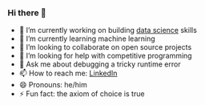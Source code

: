 ### Hi there 👋

- 🔭 I’m currently working on building [data science](https://github.com/edward70/ipynb) skills
- 🌱 I’m currently learning machine learning
- 👯 I’m looking to collaborate on open source projects
- 🤔 I’m looking for help with competitive programming
- 💬 Ask me about debugging a tricky runtime error
- 📫 How to reach me: [LinkedIn](https://linkedin.com/in/edward70)
- 😄 Pronouns: he/him
- ⚡ Fun fact: the axiom of choice is true
